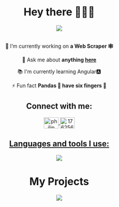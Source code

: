 <div align = "center">
    <h1>Hey there 👋👋👋</h1>
</div>
<div align = "center">
    <img align = "center" src = "https://i.pinimg.com/originals/d0/00/b3/d000b3641dcec6b05f48f3c6b76ff6ad.gif" width = "max" height = "auto">
</div>
<div align="center">
 <br>

 🔭 I’m currently working on **a Web Scraper 🕸️**

 💬 Ask me about **anything [here](https://github.com/philipAthanasopoulos/philipAthanasopoulos/issues)**

 📚 I'm currently learning Angular🅰️

 ⚡ Fun fact **Pandas 🐼 have six fingers 🐾**
 
 </div>
<h2 align="center">Connect with me:</h2>
<div align="center"> 
  <a href="https://www.linkedin.com/in/philip-athanasopoulos-a3709b243" target="blank">
      <img align="center" src="https://raw.githubusercontent.com/rahuldkjain/github-profile-readme-generator/master/src/images/icons/Social/linked-in-alt.svg" alt="philip athanasopoulos" height="30" width="40" />
  </a>
  <a href="https://stackoverflow.com/users/17625629" target="blank">
      <img align="center" src="https://raw.githubusercontent.com/rahuldkjain/github-profile-readme-generator/master/src/images/icons/Social/stack-overflow.svg" alt="17625629" height="30" width="40" />
  </a>
 

<p align="center">
  <a href="https://skillicons.dev">
      <h2 align = "center">Languages and tools I use:</h2>
      <div align = "center">
        <img src="https://skillicons.dev/icons?i=java,idea,maven,git,c,vscode,linux,python,firebase,js,html,css,bots,mysql" />
      </div>
  </a>
</p>
<h1>My Projects</h1>
<div align = "center">
    <img align = "center" src = "https://miro.medium.com/max/552/1*vJjJ3Mdok6Rvxx85IIRqBQ.gif" width = "max" height = "auto">
</div>
